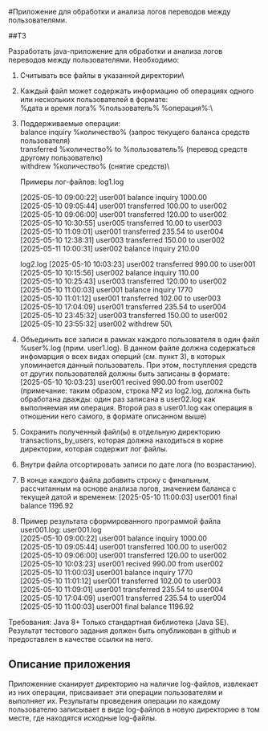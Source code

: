 #Приложение для обработки и анализа логов переводов между пользователями.

##ТЗ

Разработать java-приложение для обработки и анализа логов переводов между пользователями.
Необходимо:
1. Считывать все файлы в указанной директории\
2. Каждый файл может содержать информацию об операциях одного или нескольких пользователей в формате:\
%дата и время лога% %пользователь% %операция%:\
3. Поддерживаемые операции:\
balance inquiry %количество% (запрос текущего баланса средств пользователя)\
transferred %количество% to %пользователь% (перевод средств другому пользователю)\
withdrew %количество% (снятие средств)\

    Примеры лог-файлов:
    log1.log

    [2025-05-10 09:00:22] user001 balance inquiry 1000.00\
[2025-05-10 09:05:44] user001 transferred 100.00 to user002\
[2025-05-10 09:06:00] user001 transferred 120.00 to user002\
[2025-05-10 10:30:55] user005 transferred 10.00 to user003\
[2025-05-10 11:09:01] user001 transferred 235.54 to user004\
[2025-05-10 12:38:31] user003 transferred 150.00 to user002\
[2025-05-11 10:00:31] user002 balance inquiry 210.00

    log2.log
[2025-05-10 10:03:23] user002 transferred 990.00 to user001\
[2025-05-10 10:15:56] user002 balance inquiry 110.00\
[2025-05-10 10:25:43] user003 transferred 120.00 to user002\
[2025-05-10 11:00:03] user001 balance inquiry 1770\
[2025-05-10 11:01:12] user001 transferred 102.00 to user003\
[2025-05-10 17:04:09] user001 transferred 235.54 to user004\
[2025-05-10 23:45:32] user003 transferred 150.00 to user002\
[2025-05-10 23:55:32] user002 withdrew 50\

4. Объединить все записи в рамках каждого пользователя в один файл %user%.log (прим. user1.log). 
В данном файле должна содержаться инфомарция о всех видах оперций (см. пункт 3), в которых упоминается данный
пользователь. При этом, поступления средств от других пользователей должны быть записаны в формате:\
[2025-05-10 10:03:23] user001 recived 990.00 from user002\
(примечание: таким образом, строка №2 из log2.log, должна быть обработана дважды: один раз записана в user02.log как 
выполняемая им операция. Второй раз в user01.log как операция в отношении него самого, в формате описанном выше)

5. Сохранить полученный файл(ы) в отдельную директорию transactions_by_users, которая должна находиться в корне 
директории, которая содержит лог файлы.
6. Внутри файла отсортировать записи по дате лога (по возрастанию).
7. В конце каждого файла добавить строку с финальным, рассчитанным на основе анализа логов, значением баланса с текущей датой и временем:
[2025-05-10 11:00:03] user001 final balance 1196.92

8. Пример результата сформированного программой файла user001.log:
    user001.log\
[2025-05-10 09:00:22] user001 balance inquiry 1000.00\
[2025-05-10 09:05:44] user001 transferred 100.00 to user002\
[2025-05-10 09:06:00] user001 transferred 120.00 to user002\
[2025-05-10 10:03:23] user001 recived  990.00 from user002\
[2025-05-10 11:00:03] user001 balance inquiry 1770\
[2025-05-10 11:01:12] user001 transferred 102.00 to user003\
[2025-05-10 11:09:01] user001 transferred 235.54 to user004\
[2025-05-10 17:04:09] user001 transferred 235.54 to user004\
[2025-05-10 11:00:03] user001 final balance 1196.92

Требования:
Java 8+
Только стандартная библиотека (Java SE).
Результат тестового задания должен быть опубликован в github и предоставлен в качестве ссылки на него.

## Описание приложения 
Приложенние сканирует директорию на наличие log-файлов, извлекает из них операции, присваивает эти операции
пользователям и выполняет их. Результаты проведения операции по каждому пользователю записывает в виде log-файлов
в новую директорию в том месте, где находятся исходные log-файлы.


